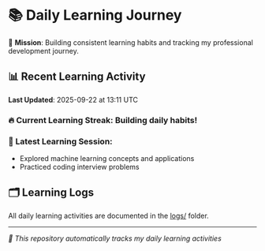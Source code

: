 # 📚 Daily Learning Journey

🎯 **Mission**: Building consistent learning habits and tracking my professional development journey.

## 📊 Recent Learning Activity

**Last Updated**: 2025-09-22 at 13:11 UTC

### 🔥 Current Learning Streak: Building daily habits!

### 📝 Latest Learning Session:
- Explored machine learning concepts and applications
- Practiced coding interview problems

## 🗂️ Learning Logs

All daily learning activities are documented in the [logs/](./logs/) folder.

---
*🤖 This repository automatically tracks my daily learning activities*
